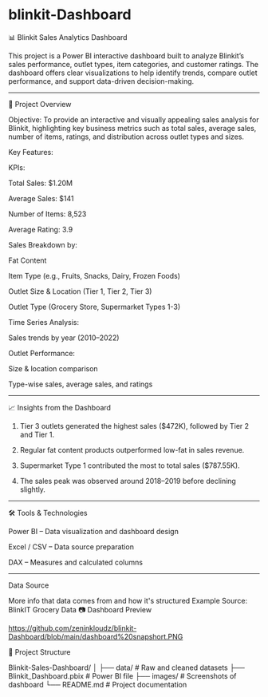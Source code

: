 # blinkit-Dashboard  
📊 Blinkit Sales Analytics Dashboard

This project is a Power BI interactive dashboard built to analyze Blinkit’s sales performance, outlet types, item categories, and customer ratings. The dashboard offers clear visualizations to help identify trends, compare outlet performance, and support data-driven decision-making.


---

🚀 Project Overview

Objective:
To provide an interactive and visually appealing sales analysis for Blinkit, highlighting key business metrics such as total sales, average sales, number of items, ratings, and distribution across outlet types and sizes.

Key Features:

KPIs:

Total Sales: $1.20M

Average Sales: $141

Number of Items: 8,523

Average Rating: 3.9


Sales Breakdown by:

Fat Content

Item Type (e.g., Fruits, Snacks, Dairy, Frozen Foods)

Outlet Size & Location (Tier 1, Tier 2, Tier 3)

Outlet Type (Grocery Store, Supermarket Types 1-3)


Time Series Analysis:

Sales trends by year (2010–2022)


Outlet Performance:

Size & location comparison

Type-wise sales, average sales, and ratings

---

📈 Insights from the Dashboard

1. Tier 3 outlets generated the highest sales ($472K), followed by Tier 2 and Tier 1.


2. Regular fat content products outperformed low-fat in sales revenue.


3. Supermarket Type 1 contributed the most to total sales ($787.55K).


4. The sales peak was observed around 2018–2019 before declining slightly.

---

🛠 Tools & Technologies

Power BI – Data visualization and dashboard design

Excel / CSV – Data source preparation

DAX – Measures and calculated columns

---
Data Source

More info that data comes from and how it's structured
Example
Source: BlinkIT Grocery Data
📷 Dashboard Preview

https://github.com/zeninkloudz/blinkit-Dashboard/blob/main/dashboard%20snapshort.PNG

  📂 Project Structure

Blinkit-Sales-Dashboard/
│
├── data/               # Raw and cleaned datasets
├── Blinkit_Dashboard.pbix   # Power BI file
├── images/             # Screenshots of dashboard
└── README.md           # Project documentation
